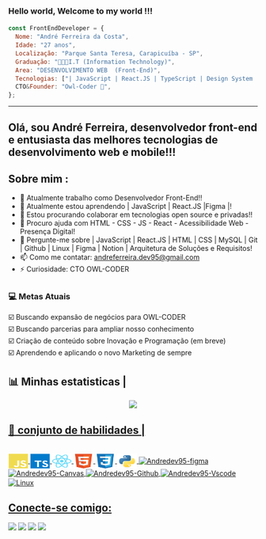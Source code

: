 ### Hello world, Welcome to my world !!! 

```JavaScript
const FrontEndDeveloper = {
  Nome: "André Ferreira da Costa",
  Idade: "27 anos",
  Localização: "Parque Santa Teresa, Carapicuíba - SP",
  Graduação: "👨🏻‍🎓I.T (Information Technology)",
  Area: "DESENVOLVIMENTO WEB  (Front-End)", 
  Tecnologias: ["| JavaScript | React.JS | TypeScript | Design System | Figma | UX/UI | Git | Github | Linux | Notion ..."],
  CTO&Founder: "Owl-Coder 🦉",
};
```

----

## 

## Olá, sou André Ferreira, desenvolvedor front-end e entusiasta das melhores tecnologias de desenvolvimento web e mobile!!!


## Sobre mim :

- 🔭 Atualmente trabalho como Desenvolvedor Front-End!!
- 🌱 Atualmente estou aprendendo  | JavaScript  |   React.JS  |Figma |!
- 👯  Estou procurando colaborar em tecnologias open source e privadas!!
- 🤔 Procuro ajuda com HTML - CSS - JS - React - Acessibilidade Web - Presença Digital!
- 💬 Pergunte-me sobre  | JavaScript  |   React.JS  |  HTML | CSS | MySQL  | Git | Github  | Linux | Figma | Notion | Arquitetura de Soluções e Requisitos!
- 📫 Como me contatar: andreferreira.dev95@gmail.com
- ⚡  Curiosidade: CTO OWL-CODER
## 
<h3>💻 Metas Atuais</h3>
☑️ Buscando expansão de negócios para OWL-CODER <br />
☑️ Buscando parcerias para ampliar nosso conhecimento <br />
☑️ Criação de conteúdo sobre Inovação e Programação (em breve)<br />
☑️ Aprendendo e aplicando o novo Marketing de sempre<br />

## 

## 📊 Minhas estatisticas | 

<div align="center">
  <a href=https://github.com/andredev95">
  <img height="180em" src="https://github-readme-stats.vercel.app/api/top-langs/?username=andredev95&layout=compact&langs_count=7&theme=dracula"/>
</div>


## 🔧 conjunto de habilidades | 
<div style="display: inline_block"><br>
  <img align="center" alt="Andredev95-Js" height="30" width="40" src="https://raw.githubusercontent.com/devicons/devicon/master/icons/javascript/javascript-plain.svg">
  <img align="center" alt="Andredev95-Ts" height="30" width="40" src="https://raw.githubusercontent.com/devicons/devicon/master/icons/typescript/typescript-plain.svg">
  <img align="center" alt="Andredev95-React" height="30" width="40" src="https://raw.githubusercontent.com/devicons/devicon/master/icons/react/react-original.svg">
  <img align="center" alt="Andredev95-HTML" height="30" width="40" src="https://raw.githubusercontent.com/devicons/devicon/master/icons/html5/html5-original.svg">
  <img align="center" alt="Andredev95-CSS" height="30" width="40" src="https://raw.githubusercontent.com/devicons/devicon/master/icons/css3/css3-original.svg">
  <img align="center" alt="Andredev95-Python" height="30" width="40" src="https://raw.githubusercontent.com/devicons/devicon/master/icons/python/python-original.svg">
   <img align="center" alt="Andredev95-figma" height="30" width="40" src="https://cdn.jsdelivr.net/gh/devicons/devicon/icons/figma/figma-original.svg" />
   <img align="center" alt="Andredev95-Canvas" height="30" width="40" src="https://cdn.jsdelivr.net/gh/devicons/devicon/icons/canva/canva-original.svg" />
   <img align="center" alt="Andredev95-Github" height="30" width="40" src="https://cdn.jsdelivr.net/gh/devicons/devicon/icons/github/github-original.svg" />
  <img align="center" alt="Andredev95-Vscode" height="30" width="40" src="https://cdn.jsdelivr.net/gh/devicons/devicon/icons/vscode/vscode-original.svg" />
  <img align="center" alt="Linux" src="https://img.shields.io/badge/Linux-FCC624?style=for-the-badge&logo=linux&logoColor=black">
  
 
  
  ##
 ## Conecte-se comigo:
<div> 
  <a href="https://www.instagram.com/andrecosta.dev/" target="_blank"><img src="https://img.shields.io/badge/-Instagram-%23E4405F?style=for-the-badge&logo=instagram&logoColor=white" target="_blank"></a>
 <a href="https://discord.com/channels/@me" target="_blank"><img src="https://img.shields.io/badge/Discord-7289DA?style=for-the-badge&logo=discord&logoColor=white" target="_blank"></a> 
  <a href = "https://mail.google.com/mail/u/0/#inbox"><img src="https://img.shields.io/badge/-Gmail-%23333?style=for-the-badge&logo=gmail&logoColor=white" target="_blank"></a>
  <a href="https://www.linkedin.com/in/andrecosta1995/" target="_blank"><img src="https://img.shields.io/badge/-LinkedIn-%230077B5?style=for-the-badge&logo=linkedin&logoColor=white" target="_blank"></a> 
 </div>




